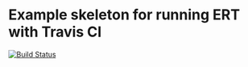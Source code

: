 # Example skeleton for running ERT with Travis CI

[![Build Status](https://travis-ci.org/lewang/ert-test-skeleton.png)](http://travis-ci.org/lewang/ert-test-skeleton)
